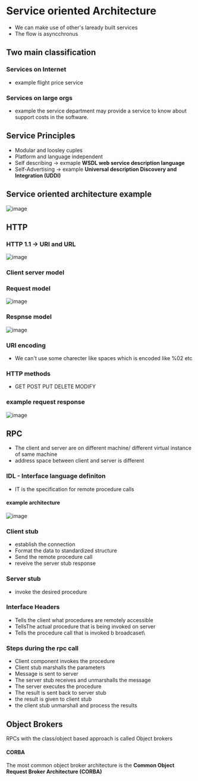 # Service oriented Architecture
* We can make use of other's laready built services
* The flow is asyncchronus

## Two main classification
### Services on Internet
* example flight price service
### Services on large orgs
* example the service department may provide a service to know about support costs in the software.

## Service Principles
* Modular and loosley cuples
* Platform and language independent
* Self describing  -> exmaple **WSDL web service description language**
* Self-Advertising -> example **Universal description Discovery and Integration (UDDI)**

## Service oriented architecture example
![image](https://github.com/ronitwilson/system-design/assets/9934360/08eb6c61-1716-49b9-8862-1a0cd8904034)


## HTTP
### HTTP 1.1 -> URI and URL 
![image](https://github.com/ronitwilson/system-design/assets/9934360/1e523431-fe7f-45aa-b4d9-34fbacc2f82d)

### Client server model

### Request model
![image](https://github.com/ronitwilson/system-design/assets/9934360/cd21cc87-2624-4dec-b638-a6c78fd38560)

### Respnse  model
![image](https://github.com/ronitwilson/system-design/assets/9934360/c527de2f-f693-47fc-85ee-b77992b510f5)

### URI encoding
* We can't use some charecter like spaces which is encoded like %02 etc

### HTTP methods
* GET POST PUT DELETE MODIFY

### example request response
![image](https://github.com/ronitwilson/system-design/assets/9934360/7543fc98-1e53-4eaf-8a7c-b4d5724f4e5e)

## RPC
  * The client and server are on different machine/ different virtual instance of same machine
  * address space between client and server is different

### IDL - Interface language definiton
  * IT is the specification for remote procedure calls
#### example architecture
![image](https://github.com/ronitwilson/system-design/assets/61230302/41803a97-a8eb-45da-ab9f-c5a44ec326ca)
### Client stub
  * establish the connection
  * Format the data to standardized structure
  * Send the remote procedure call
  * reveive the server stub response
### Server stub
  * invoke the desired procedure 

### Interface Headers
* Tells the client what procedures are remotely accessible
* TellsThe actual procedure that is being invoked on server
* Tells the procedure call that is invoked b broadcaset\

### Steps during the rpc call
  * Client component invokes the procedure
  * Client stub marshalls the parameters
  * Message is sent to server
  * The server stub receives and unmarshalls the message
  * The server executes the procedure
  * The result is sent back to server stub
  * the result is given to client stub
  * the client stub unmarshall and process the results

## Object Brokers
RPCs with the class/object based approach is called  Object brokers

#### CORBA 
The most common object broker architecture is the **Common Object Request Broker Architecture (CORBA)**
